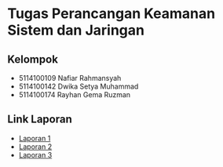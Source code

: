 # Tugas Perancangan Keamanan Sistem dan Jaringan

## Kelompok
* 5114100109  Nafiar Rahmansyah
* 5114100142  Dwika Setya Muhammad
* 5114100174  Rayhan Gema Ruzman

## Link Laporan

* [Laporan 1](/laporan-1/README.md)
* [Laporan 2](/laporan-2/README.md)
* [Laporan 3](/laporan-final/README.md)
